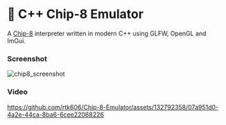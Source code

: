 ﻿# 👾 C++ Chip-8 Emulator

A [Chip-8](https://en.wikipedia.org/wiki/Chip-8) interpreter written in modern C++ using GLFW, OpenGL and ImGui.

### Screenshot
![chip8_screenshot](https://github.com/rtk606/Chip-8-Emulator/assets/132792358/828e1f16-5b94-49de-9ac4-5aecd5571d10)

### Video
https://github.com/rtk606/Chip-8-Emulator/assets/132792358/07a951d0-4a2e-44ca-8ba6-6cee22068226


